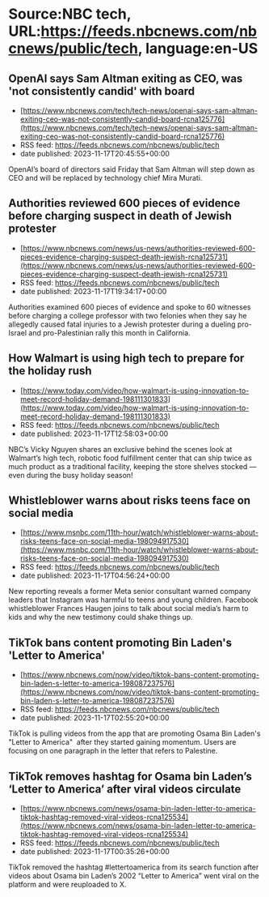 # Source:NBC tech, URL:https://feeds.nbcnews.com/nbcnews/public/tech, language:en-US

## OpenAI says Sam Altman exiting as CEO, was 'not consistently candid' with board
 - [https://www.nbcnews.com/tech/tech-news/openai-says-sam-altman-exiting-ceo-was-not-consistently-candid-board-rcna125776](https://www.nbcnews.com/tech/tech-news/openai-says-sam-altman-exiting-ceo-was-not-consistently-candid-board-rcna125776)
 - RSS feed: https://feeds.nbcnews.com/nbcnews/public/tech
 - date published: 2023-11-17T20:45:55+00:00

OpenAI’s board of directors said Friday that Sam Altman will step down as CEO and will be replaced by technology chief Mira Murati.

## Authorities reviewed 600 pieces of evidence before charging suspect in death of Jewish protester
 - [https://www.nbcnews.com/news/us-news/authorities-reviewed-600-pieces-evidence-charging-suspect-death-jewish-rcna125731](https://www.nbcnews.com/news/us-news/authorities-reviewed-600-pieces-evidence-charging-suspect-death-jewish-rcna125731)
 - RSS feed: https://feeds.nbcnews.com/nbcnews/public/tech
 - date published: 2023-11-17T19:34:17+00:00

Authorities examined 600 pieces of evidence and spoke to 60 witnesses before charging a college professor with two felonies when they say he allegedly caused fatal injuries to a Jewish protester during a dueling pro-Israel and pro-Palestinian rally this month in California.

## How Walmart is using high tech to prepare for the holiday rush
 - [https://www.today.com/video/how-walmart-is-using-innovation-to-meet-record-holiday-demand-198111301833](https://www.today.com/video/how-walmart-is-using-innovation-to-meet-record-holiday-demand-198111301833)
 - RSS feed: https://feeds.nbcnews.com/nbcnews/public/tech
 - date published: 2023-11-17T12:58:03+00:00

NBC’s Vicky Nguyen shares an exclusive behind the scenes look at Walmart’s high tech, robotic food fulfillment center that can ship twice as much product as a traditional facility, keeping the store shelves stocked — even during the busy holiday season!

## Whistleblower warns about risks teens face on social media
 - [https://www.msnbc.com/11th-hour/watch/whistleblower-warns-about-risks-teens-face-on-social-media-198094917530](https://www.msnbc.com/11th-hour/watch/whistleblower-warns-about-risks-teens-face-on-social-media-198094917530)
 - RSS feed: https://feeds.nbcnews.com/nbcnews/public/tech
 - date published: 2023-11-17T04:56:24+00:00

New reporting reveals a former Meta senior consultant warned company leaders that Instagram was harmful to teens and young children. Facebook whistleblower Frances Haugen joins to talk about social media’s harm to kids and why the new testimony could shake things up.

## TikTok bans content promoting Bin Laden's 'Letter to America'
 - [https://www.nbcnews.com/now/video/tiktok-bans-content-promoting-bin-laden-s-letter-to-america-198087237576](https://www.nbcnews.com/now/video/tiktok-bans-content-promoting-bin-laden-s-letter-to-america-198087237576)
 - RSS feed: https://feeds.nbcnews.com/nbcnews/public/tech
 - date published: 2023-11-17T02:55:20+00:00

TikTok is pulling videos from the app that are promoting Osama Bin Laden's "Letter to America"  after they started gaining momentum. Users are focusing on one paragraph in the letter that refers to Palestine.

## TikTok removes hashtag for Osama bin Laden’s ‘Letter to America’ after viral videos circulate
 - [https://www.nbcnews.com/news/osama-bin-laden-letter-to-america-tiktok-hashtag-removed-viral-videos-rcna125534](https://www.nbcnews.com/news/osama-bin-laden-letter-to-america-tiktok-hashtag-removed-viral-videos-rcna125534)
 - RSS feed: https://feeds.nbcnews.com/nbcnews/public/tech
 - date published: 2023-11-17T00:35:26+00:00

TikTok removed the hashtag #lettertoamerica from its search function after videos about Osama bin Laden’s 2002 “Letter to America” went viral on the platform and were reuploaded to X.

